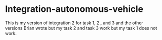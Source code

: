 # Integration-autonomous-vehicle

This is my version of integration 2 for task 1, 2 , and 3 and the other versions Brian wrote but my task 2 and task 3 work but my task 1 does not work.
